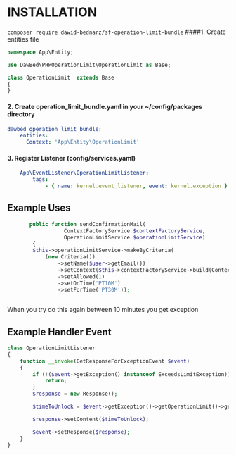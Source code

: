 # INSTALLATION
```composer require dawid-bednarz/sf-operation-limit-bundle```
####1. Create entities file
```php
namespace App\Entity;

use DawBed\PHPOperationLimit\OperationLimit as Base;

class OperationLimit  extends Base
{
}
```
#### 2. Create operation_limit_bundle.yaml in your ~/config/packages directory
```yaml
dawbed_operation_limit_bundle:
    entities:
      Context: 'App\Entity\OperationLimit'
```
#### 3. Register Listener (config/services.yaml)
```yaml
    App\EventListener\OperationLimitListener:
        tags:
            - { name: kernel.event_listener, event: kernel.exception }
```
## Example Uses
```php
       public function sendConfirmationMail(
                  ContextFactoryService $contextFactoryService,
                  OperationLimitService $operationLimitService) 
        {
        $this->operationLimitService->makeByCriteria(
            (new Criteria())
                ->setName($user->getEmail())
                ->setContext($this->contextFactoryService->build(ContextFactoryService::CONFIRMATION))
                ->setAllowed(1)
                ->setOnTime('PT10M')
                ->setForTime('PT30M'));
            
```   
When you try do this again between 10 minutes you get exception
## Example Handler Event
```php
class OperationLimitListener
{
    function __invoke(GetResponseForExceptionEvent $event)
    {
        if (!($event->getException() instanceof ExceedsLimitException)) {
            return;
        }
        $response = new Response();

        $timeToUnlock = $event->getException()->getOperationLimit()->getTimeToUnlock()->format('%Y-%M-%D %H:%I:%S');

        $response->setContent($timeToUnlock);

        $event->setResponse($response);
    }
}
```